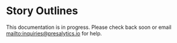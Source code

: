 # Story Outlines

This documentation is in progress.  Please check back soon or email [mailto:inquiries@presalytics.io](inquiries@presalytics.io) for help.